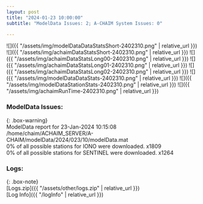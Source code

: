 ```yaml
---
layout: post
title: "2024-01-23 10:00:00"
subtitle: "ModelData Issues: 2; A-CHAIM System Issues: 0"

---
```


![]({{ "/assets/img/modelDataDataStatsShort-2402310.png" | relative_url }})
![]({{ "/assets/img/achaimDataStatsShort-2402310.png" | relative_url }})
![]({{ "/assets/img/achaimDataStatsLong00-2402310.png" | relative_url }})
![]({{ "/assets/img/achaimDataStatsLong01-2402310.png" | relative_url }})
![]({{ "/assets/img/achaimDataStatsLong02-2402310.png" | relative_url }})
![]({{ "/assets/img/modelDataDataStats-2402310.png" | relative_url }})
![]({{ "/assets/img/modelDataStationStats-2402310.png" | relative_url }})
![]({{ "/assets/img/achaimRunTime-2402310.png" | relative_url }})


### ModelData Issues:  
  
{: .box-warning}  
 ModelData report for 23-Jan-2024 10:15:08   
 /home/chaim/ACHAIM_SERVER/A-CHAIM/modelData/2024/023/10/modelData.mat   
 0% of all possible stations for IONO were downloaded. x1809   
 0% of all possible stations for SENTINEL were downloaded. x1264   
  


### Logs:  
  
{: .box-note}  
[Logs.zip]({{ "/assets/other/logs.zip" | relative_url }})  
[Log Info]({{ "/logInfo" | relative_url }})  
